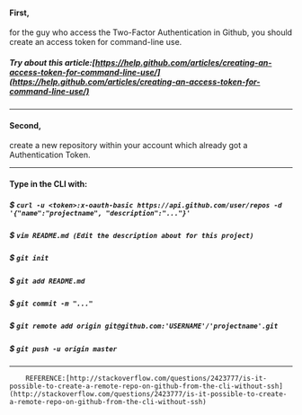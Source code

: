 #### First, 
for the guy who access the Two-Factor Authentication in Github, you should create an access token for command-line use. 
##### Try about this article:[https://help.github.com/articles/creating-an-access-token-for-command-line-use/](https://help.github.com/articles/creating-an-access-token-for-command-line-use/)

------
#### Second,
create a new repository within your account which already got a Authentication Token.

------
#### Type in the CLI with:
##### $ `curl -u <token>:x-oauth-basic https://api.github.com/user/repos -d '{"name":"projectname", "description":"..."}'`
##### $ `vim README.md (Edit the description about for this project)`
##### $ `git init`
##### $ `git add README.md`
##### $ `git commit -m "..."`
##### $ `git remote add origin git@github.com:'USERNAME'/'projectname'.git`
##### $ `git push -u origin master`
------
        REFERENCE:[http://stackoverflow.com/questions/2423777/is-it-possible-to-create-a-remote-repo-on-github-from-the-cli-without-ssh](http://stackoverflow.com/questions/2423777/is-it-possible-to-create-a-remote-repo-on-github-from-the-cli-without-ssh)

